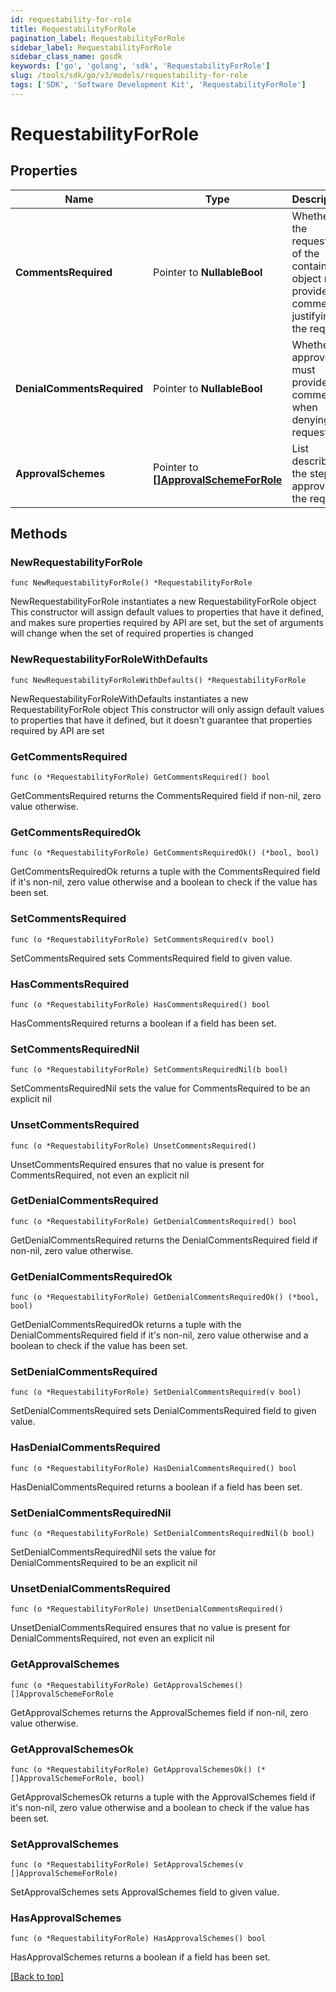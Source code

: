 ```yaml
---
id: requestability-for-role
title: RequestabilityForRole
pagination_label: RequestabilityForRole
sidebar_label: RequestabilityForRole
sidebar_class_name: gosdk
keywords: ['go', 'golang', 'sdk', 'RequestabilityForRole'] 
slug: /tools/sdk/go/v3/models/requestability-for-role
tags: ['SDK', 'Software Development Kit', 'RequestabilityForRole']
---
```


# RequestabilityForRole

## Properties

Name | Type | Description | Notes
------------ | ------------- | ------------- | -------------
**CommentsRequired** |  Pointer to **NullableBool** | Whether the requester of the containing object must provide comments justifying the request | [optional] [default to false]
**DenialCommentsRequired** |  Pointer to **NullableBool** | Whether an approver must provide comments when denying the request | [optional] [default to false]
**ApprovalSchemes** |  Pointer to [**[]ApprovalSchemeForRole**](approval-scheme-for-role) | List describing the steps in approving the request | [optional] 

## Methods

### NewRequestabilityForRole

`func NewRequestabilityForRole() *RequestabilityForRole`

NewRequestabilityForRole instantiates a new RequestabilityForRole object
This constructor will assign default values to properties that have it defined,
and makes sure properties required by API are set, but the set of arguments
will change when the set of required properties is changed

### NewRequestabilityForRoleWithDefaults

`func NewRequestabilityForRoleWithDefaults() *RequestabilityForRole`

NewRequestabilityForRoleWithDefaults instantiates a new RequestabilityForRole object
This constructor will only assign default values to properties that have it defined,
but it doesn't guarantee that properties required by API are set

### GetCommentsRequired

`func (o *RequestabilityForRole) GetCommentsRequired() bool`

GetCommentsRequired returns the CommentsRequired field if non-nil, zero value otherwise.

### GetCommentsRequiredOk

`func (o *RequestabilityForRole) GetCommentsRequiredOk() (*bool, bool)`

GetCommentsRequiredOk returns a tuple with the CommentsRequired field if it's non-nil, zero value otherwise
and a boolean to check if the value has been set.

### SetCommentsRequired

`func (o *RequestabilityForRole) SetCommentsRequired(v bool)`

SetCommentsRequired sets CommentsRequired field to given value.

### HasCommentsRequired

`func (o *RequestabilityForRole) HasCommentsRequired() bool`

HasCommentsRequired returns a boolean if a field has been set.

### SetCommentsRequiredNil

`func (o *RequestabilityForRole) SetCommentsRequiredNil(b bool)`

 SetCommentsRequiredNil sets the value for CommentsRequired to be an explicit nil

### UnsetCommentsRequired
`func (o *RequestabilityForRole) UnsetCommentsRequired()`

UnsetCommentsRequired ensures that no value is present for CommentsRequired, not even an explicit nil
### GetDenialCommentsRequired

`func (o *RequestabilityForRole) GetDenialCommentsRequired() bool`

GetDenialCommentsRequired returns the DenialCommentsRequired field if non-nil, zero value otherwise.

### GetDenialCommentsRequiredOk

`func (o *RequestabilityForRole) GetDenialCommentsRequiredOk() (*bool, bool)`

GetDenialCommentsRequiredOk returns a tuple with the DenialCommentsRequired field if it's non-nil, zero value otherwise
and a boolean to check if the value has been set.

### SetDenialCommentsRequired

`func (o *RequestabilityForRole) SetDenialCommentsRequired(v bool)`

SetDenialCommentsRequired sets DenialCommentsRequired field to given value.

### HasDenialCommentsRequired

`func (o *RequestabilityForRole) HasDenialCommentsRequired() bool`

HasDenialCommentsRequired returns a boolean if a field has been set.

### SetDenialCommentsRequiredNil

`func (o *RequestabilityForRole) SetDenialCommentsRequiredNil(b bool)`

 SetDenialCommentsRequiredNil sets the value for DenialCommentsRequired to be an explicit nil

### UnsetDenialCommentsRequired
`func (o *RequestabilityForRole) UnsetDenialCommentsRequired()`

UnsetDenialCommentsRequired ensures that no value is present for DenialCommentsRequired, not even an explicit nil
### GetApprovalSchemes

`func (o *RequestabilityForRole) GetApprovalSchemes() []ApprovalSchemeForRole`

GetApprovalSchemes returns the ApprovalSchemes field if non-nil, zero value otherwise.

### GetApprovalSchemesOk

`func (o *RequestabilityForRole) GetApprovalSchemesOk() (*[]ApprovalSchemeForRole, bool)`

GetApprovalSchemesOk returns a tuple with the ApprovalSchemes field if it's non-nil, zero value otherwise
and a boolean to check if the value has been set.

### SetApprovalSchemes

`func (o *RequestabilityForRole) SetApprovalSchemes(v []ApprovalSchemeForRole)`

SetApprovalSchemes sets ApprovalSchemes field to given value.

### HasApprovalSchemes

`func (o *RequestabilityForRole) HasApprovalSchemes() bool`

HasApprovalSchemes returns a boolean if a field has been set.


[[Back to top]](#) 


